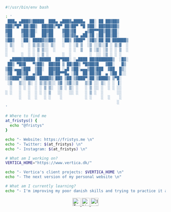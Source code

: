 ```bash
#!/usr/bin/env bash

: '
 ███▄ ▄███▓▒█████  ███▄ ▄███▓▄████▄  ██░ ██ ██▓██▓    
▓██▒▀█▀ ██▒██▒  ██▓██▒▀█▀ ██▒██▀ ▀█ ▓██░ ██▓██▓██▒    
▓██    ▓██▒██░  ██▓██    ▓██▒▓█    ▄▒██▀▀██▒██▒██░    
▒██    ▒██▒██   ██▒██    ▒██▒▓▓▄ ▄██░▓█ ░██░██▒██░    
▒██▒   ░██░ ████▓▒▒██▒   ░██▒ ▓███▀ ░▓█▒░██░██░██████▒
░ ▒░   ░  ░ ▒░▒░▒░░ ▒░   ░  ░ ░▒ ▒  ░▒ ░░▒░░▓ ░ ▒░▓  ░
░  ░      ░ ░ ▒ ▒░░  ░      ░ ░  ▒   ▒ ░▒░ ░▒ ░ ░ ▒  ░
░      ░  ░ ░ ░ ▒ ░      ░  ░        ░  ░░ ░▒ ░ ░ ░   
  ▄████▓█████ ▒█████  ██▀███░ ░▄████ ██▓███████▒  ░█▓░
 ██▒ ▀█▓█   ▀▒██▒  ██▓██ ▒ ██▒██▒ ▀█▓██▓█   ▓██░   █▒ 
▒██░▄▄▄▒███  ▒██░  ██▓██ ░▄█ ▒██░▄▄▄▒██▒███  ▓██  █▒░ 
░▓█  ██▒▓█  ▄▒██   ██▒██▀▀█▄ ░▓█  ██░██▒▓█  ▄ ▒██ █░░ 
░▒▓███▀░▒████░ ████▓▒░██▓ ▒██░▒▓███▀░██░▒████▒ ▒▀█░   
 ░▒   ▒░░ ▒░ ░ ▒░▒░▒░░ ▒▓ ░▒▓░░▒   ▒░▓ ░░ ▒░ ░ ░ ▐░   
  ░   ░ ░ ░  ░ ░ ▒ ▒░  ░▒ ░ ▒░ ░   ░ ▒ ░░ ░  ░ ░ ░░   
░ ░   ░   ░  ░ ░ ░ ▒   ░░   ░░ ░   ░ ▒ ░  ░      ░░   
      ░   ░  ░   ░ ░    ░          ░ ░    ░  ░    ░   
                                                 ░     
'

# Where to find me
at_fristys() {
  echo "@fristys"
}

echo "- Website: https://fristys.me \n"
echo "- Twitter: $(at_fristys) \n"
echo "- Instagram: $(at_fristys) \n"

# What am I working on?
VERTICA_HOME="https://www.vertica.dk/"

echo "- Vertica's client projects: $VERTICA_HOME \n"
echo "- The next version of my personal website \n"

# What am I currently learning?
echo "- I'm improving my poor danish skills and trying to practice it and get better"

```

<p align="center">
  <a href="https://twitter.com/fristys">
    <img src="https://simpleicons.org/icons/twitter.svg" alt="Twitter" width="25px" />
  </a>  

  <a href="https://www.linkedin.com/in/momchilgeorgievgeorgiev/">
    <img src="https://simpleicons.org/icons/linkedin.svg" alt="LinkedIn" width="25px" />
  </a>

  <a href="https://www.instagram.com/fristys/">
    <img src="https://simpleicons.org/icons/instagram.svg" alt="Instagram" width="25px" />
  </a>
</p>

<!--
**fristys/fristys** is a ✨ _special_ ✨ repository because its `README.md` (this file) appears on your GitHub profile.

Here are some ideas to get you started:

- 🔭 I’m currently working on ...
- 🌱 I’m currently learning ...
- 👯 I’m looking to collaborate on ...
- 🤔 I’m looking for help with ...
- 💬 Ask me about ...
- 📫 How to reach me: ...
- 😄 Pronouns: ...
- ⚡ Fun fact: ...
-->
